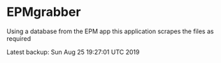 # EPMgrabber
Using a database from the EPM app this application scrapes the files as required


Latest backup: Sun Aug 25 19:27:01 UTC 2019
